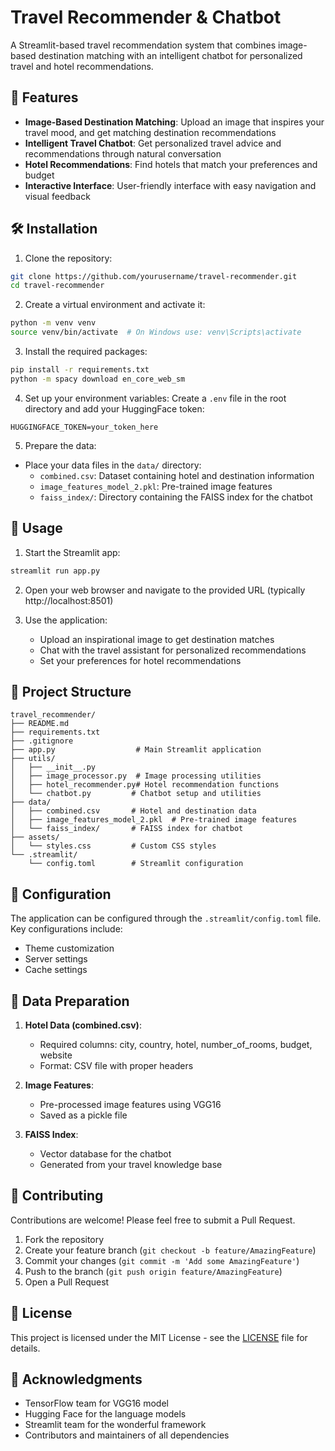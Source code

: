 # Travel Recommender & Chatbot

A Streamlit-based travel recommendation system that combines image-based destination matching with an intelligent chatbot for personalized travel and hotel recommendations.

## 🌟 Features

- **Image-Based Destination Matching**: Upload an image that inspires your travel mood, and get matching destination recommendations
- **Intelligent Travel Chatbot**: Get personalized travel advice and recommendations through natural conversation
- **Hotel Recommendations**: Find hotels that match your preferences and budget
- **Interactive Interface**: User-friendly interface with easy navigation and visual feedback

## 🛠️ Installation

1. Clone the repository:
```bash
git clone https://github.com/yourusername/travel-recommender.git
cd travel-recommender
```

2. Create a virtual environment and activate it:
```bash
python -m venv venv
source venv/bin/activate  # On Windows use: venv\Scripts\activate
```

3. Install the required packages:
```bash
pip install -r requirements.txt
python -m spacy download en_core_web_sm
```

4. Set up your environment variables:
Create a `.env` file in the root directory and add your HuggingFace token:
```
HUGGINGFACE_TOKEN=your_token_here
```

5. Prepare the data:
- Place your data files in the `data/` directory:
  - `combined.csv`: Dataset containing hotel and destination information
  - `image_features_model_2.pkl`: Pre-trained image features
  - `faiss_index/`: Directory containing the FAISS index for the chatbot

## 🚀 Usage

1. Start the Streamlit app:
```bash
streamlit run app.py
```

2. Open your web browser and navigate to the provided URL (typically http://localhost:8501)

3. Use the application:
   - Upload an inspirational image to get destination matches
   - Chat with the travel assistant for personalized recommendations
   - Set your preferences for hotel recommendations

## 📁 Project Structure

```
travel_recommender/
├── README.md
├── requirements.txt
├── .gitignore
├── app.py                  # Main Streamlit application
├── utils/
│   ├── __init__.py
│   ├── image_processor.py  # Image processing utilities
│   ├── hotel_recommender.py# Hotel recommendation functions
│   └── chatbot.py         # Chatbot setup and utilities
├── data/
│   ├── combined.csv       # Hotel and destination data
│   ├── image_features_model_2.pkl  # Pre-trained image features
│   └── faiss_index/       # FAISS index for chatbot
├── assets/
│   └── styles.css         # Custom CSS styles
└── .streamlit/
    └── config.toml        # Streamlit configuration
```

## 🔧 Configuration

The application can be configured through the `.streamlit/config.toml` file. Key configurations include:

- Theme customization
- Server settings
- Cache settings

## 📝 Data Preparation

1. **Hotel Data (combined.csv)**:
   - Required columns: city, country, hotel, number_of_rooms, budget, website
   - Format: CSV file with proper headers

2. **Image Features**:
   - Pre-processed image features using VGG16
   - Saved as a pickle file

3. **FAISS Index**:
   - Vector database for the chatbot
   - Generated from your travel knowledge base

## 🤝 Contributing

Contributions are welcome! Please feel free to submit a Pull Request.

1. Fork the repository
2. Create your feature branch (`git checkout -b feature/AmazingFeature`)
3. Commit your changes (`git commit -m 'Add some AmazingFeature'`)
4. Push to the branch (`git push origin feature/AmazingFeature`)
5. Open a Pull Request

## 📄 License

This project is licensed under the MIT License - see the [LICENSE](LICENSE) file for details.

## 🙏 Acknowledgments

- TensorFlow team for VGG16 model
- Hugging Face for the language models
- Streamlit team for the wonderful framework
- Contributors and maintainers of all dependencies
